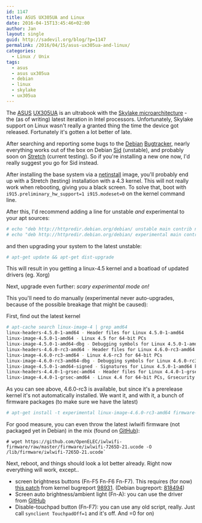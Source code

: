```yaml
---
id: 1147
title: ASUS UX305UA and Linux
date: 2016-04-15T13:45:46+02:00
author: Jan
layout: single
guid: http://sadevil.org/blog/?p=1147
permalink: /2016/04/15/asus-ux305ua-and-linux/
categories:
  - Linux / Unix
tags:
  - asus
  - asus ux305ua
  - debian
  - linux
  - skylake
  - ux305ua
---
```

The [ASUS](https://www.asus.com/) [UX305UA](https://www.asus.com/us/Notebooks/ASUS-ZenBook-UX305UA/) is an ultrabook with the [Skylake microarchitecture](https://en.wikipedia.org/wiki/Skylake_(microarchitecture)) - the (as of writing) latest iteration in Intel processors. Unfortunately, Skylake support on Linux wasn't really a granted thing the time the device got released. Fortunately it's gotten a lot better of late.

After searching and reporting some bugs to the [Debian](https://www.debian.org/) [Bugtracker](https://www.debian.org/Bugs/), nearly everything works out of the box on Debian [Sid](https://www.debian.org/releases/sid/) (unstable), and probably soon on [Stretch](https://www.debian.org/releases/stretch/) (current testing). So if you're installing a new one now, I'd really suggest you go for Sid instead.

After installing the base system via a [netinstall](https://www.debian.org/devel/debian-installer/) image, you'll probably end up with a Stretch (testing) installation with a 4.3 kernel. This will not really work when rebooting, giving you a black screen. To solve that, boot with 
`i915.preliminary_hw_support=1 i915.modeset=0` on the kernel command line.

After this, I'd recommend adding a line for unstable _and_ experimental to your apt sources:

```bash
# echo "deb http://httpredir.debian.org/debian/ unstable main contrib non-free" > /etc/apt/sources.list.d/unstable.list
# echo "deb http://httpredir.debian.org/debian/ experimental main contrib non-free" > /etc/apt/sources.list.d/experimental.list
```
and then upgrading your system to the latest unstable:  
```bash
# apt-get update && apt-get dist-upgrade
```

This will result in you getting a linux-4.5 kernel and a boatload of updated drivers (eg. Xorg)

Next, upgrade even further: _scary experimental mode on!_ 

This you'll need to do manually (experimental never auto-upgrades, because of the possible breakage that might be caused):

First, find out the latest kernel
```bash
# apt-cache search linux-image-4 | grep amd64
linux-headers-4.5.0-1-amd64 - Header files for Linux 4.5.0-1-amd64
linux-image-4.5.0-1-amd64 - Linux 4.5 for 64-bit PCs
linux-image-4.5.0-1-amd64-dbg - Debugging symbols for Linux 4.5.0-1-amd64
linux-headers-4.6.0-rc3-amd64 - Header files for Linux 4.6.0-rc3-amd64
linux-image-4.6.0-rc3-amd64 - Linux 4.6-rc3 for 64-bit PCs
linux-image-4.6.0-rc3-amd64-dbg - Debugging symbols for Linux 4.6.0-rc3-amd64
linux-image-4.5.0-1-amd64-signed - Signatures for Linux 4.5.0-1-amd64 kernel and modules
linux-headers-4.4.0-1-grsec-amd64 - Header files for Linux 4.4.0-1-grsec-amd64
linux-image-4.4.0-1-grsec-amd64 - Linux 4.4 for 64-bit PCs, Grsecurity protection
```

As you can see above, 4.6.0-rc3 is available, but since it's a prerelease kernel it's not automatically installed. We want it, and with it, a bunch of firmware packages (to make sure we have the latest)  
```bash
# apt-get install -t experimental linux-image-4.6.0-rc3-amd64 firmware-linux firmware-iwlwifi firmware-misc-nonfree intel-microcode`  
```
For good measure, you can even throw the latest iwlwifi firmware (not packaged yet in Debian) in the mix (found on [GitHub](https://github.com/OpenELEC/iwlwifi-firmware/tree/master/firmware)):  
```
# wget https://github.com/OpenELEC/iwlwifi-firmware/raw/master/firmware/iwlwifi-7265D-21.ucode -O /lib/firmware/iwlwifi-7265D-21.ucode`
```
  
Next, reboot, and things should look a lot better already. Right now everything will work, except..

  * screen brightness buttons (Fn-F5 Fn-F6 Fn-F7). This requires (for now) [this patch](https://bugzilla.kernel.org/attachment.cgi?id=195071) from kernel bugreport [98931](https://bugzilla.kernel.org/show_bug.cgi?id=98931). (Debian bugreport: [818494](https://bugs.debian.org/cgi-bin/bugreport.cgi?bug=818494))
  * Screen auto brightness/ambient light (Fn-A): you can use the driver from [GitHub](https://github.com/danieleds/als)
  * Disable-touchpad button (Fn-F7): you can use any old script, really. Just call `synclient TouchpadOff=1` and it's off. And =0 for on)